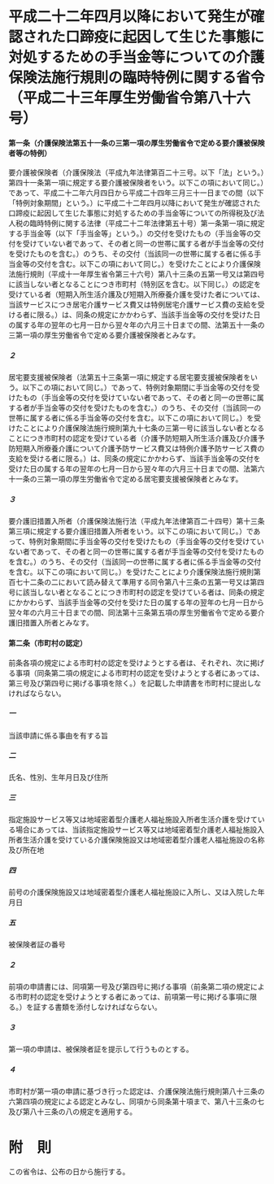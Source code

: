 # 平成二十二年四月以降において発生が確認された口蹄疫に起因して生じた事態に対処するための手当金等についての介護保険法施行規則の臨時特例に関する省令（平成二十三年厚生労働省令第八十六号）
#### 第一条（介護保険法第五十一条の三第一項の厚生労働省令で定める要介護被保険者等の特例）
要介護被保険者（介護保険法（平成九年法律第百二十三号。以下「法」という。）第四十一条第一項に規定する要介護被保険者をいう。以下この項において同じ。）であって、平成二十二年六月四日から平成二十四年三月三十一日までの間（以下「特例対象期間」という。）に平成二十二年四月以降において発生が確認された口蹄疫に起因して生じた事態に対処するための手当金等についての所得税及び法人税の臨時特例に関する法律（平成二十二年法律第五十号）第一条第一項に規定する手当金等（以下「手当金等」という。）の交付を受けたもの（手当金等の交付を受けていない者であって、その者と同一の世帯に属する者が手当金等の交付を受けたものを含む。）のうち、その交付（当該同一の世帯に属する者に係る手当金等の交付を含む。以下この項において同じ。）を受けたことにより介護保険法施行規則（平成十一年厚生省令第三十六号）第八十三条の五第一号又は第四号に該当しない者となることにつき市町村（特別区を含む。以下同じ。）の認定を受けている者（短期入所生活介護及び短期入所療養介護を受けた者については、当該サービスにつき居宅介護サービス費又は特例居宅介護サービス費の支給を受ける者に限る。）は、同条の規定にかかわらず、当該手当金等の交付を受けた日の属する年の翌年の七月一日から翌々年の六月三十日までの間、法第五十一条の三第一項の厚生労働省令で定める要介護被保険者とみなす。
##### ２
居宅要支援被保険者（法第五十三条第一項に規定する居宅要支援被保険者をいう。以下この項において同じ。）であって、特例対象期間に手当金等の交付を受けたもの（手当金等の交付を受けていない者であって、その者と同一の世帯に属する者が手当金等の交付を受けたものを含む。）のうち、その交付（当該同一の世帯に属する者に係る手当金等の交付を含む。以下この項において同じ。）を受けたことにより介護保険法施行規則第九十七条の三第一号に該当しない者となることにつき市町村の認定を受けている者（介護予防短期入所生活介護及び介護予防短期入所療養介護について介護予防サービス費又は特例介護予防サービス費の支給を受ける者に限る。）は、同条の規定にかかわらず、当該手当金等の交付を受けた日の属する年の翌年の七月一日から翌々年の六月三十日までの間、法第六十一条の三第一項の厚生労働省令で定める居宅要支援被保険者とみなす。
##### ３
要介護旧措置入所者（介護保険法施行法（平成九年法律第百二十四号）第十三条第三項に規定する要介護旧措置入所者をいう。以下この項において同じ。）であって、特例対象期間に手当金等の交付を受けたもの（手当金等の交付を受けていない者であって、その者と同一の世帯に属する者が手当金等の交付を受けたものを含む。）のうち、その交付（当該同一の世帯に属する者に係る手当金等の交付を含む。以下この項において同じ。）を受けたことにより介護保険法施行規則第百七十二条の二において読み替えて準用する同令第八十三条の五第一号又は第四号に該当しない者となることにつき市町村の認定を受けている者は、同条の規定にかかわらず、当該手当金等の交付を受けた日の属する年の翌年の七月一日から翌々年の六月三十日までの間、同法第十三条第五項の厚生労働省令で定める要介護旧措置入所者とみなす。
#### 第二条（市町村の認定）
前条各項の規定による市町村の認定を受けようとする者は、それぞれ、次に掲げる事項（同条第二項の規定による市町村の認定を受けようとする者にあっては、第三号及び第四号に掲げる事項を除く。）を記載した申請書を市町村に提出しなければならない。
##### 一
当該申請に係る事由を有する旨
##### 二
氏名、性別、生年月日及び住所
##### 三
指定施設サービス等又は地域密着型介護老人福祉施設入所者生活介護を受けている場合にあっては、当該指定施設サービス等又は地域密着型介護老人福祉施設入所者生活介護を受けている介護保険施設又は地域密着型介護老人福祉施設の名称及び所在地
##### 四
前号の介護保険施設又は地域密着型介護老人福祉施設に入所し、又は入院した年月日
##### 五
被保険者証の番号
##### ２
前項の申請書には、同項第一号及び第四号に掲げる事項（前条第二項の規定による市町村の認定を受けようとする者にあっては、前項第一号に掲げる事項に限る。）を証する書類を添付しなければならない。
##### ３
第一項の申請は、被保険者証を提示して行うものとする。
##### ４
市町村が第一項の申請に基づき行った認定は、介護保険法施行規則第八十三条の六第四項の規定による認定とみなし、同項から同条第十項まで、第八十三条の七及び第八十三条の八の規定を適用する。
# 附　則
この省令は、公布の日から施行する。
